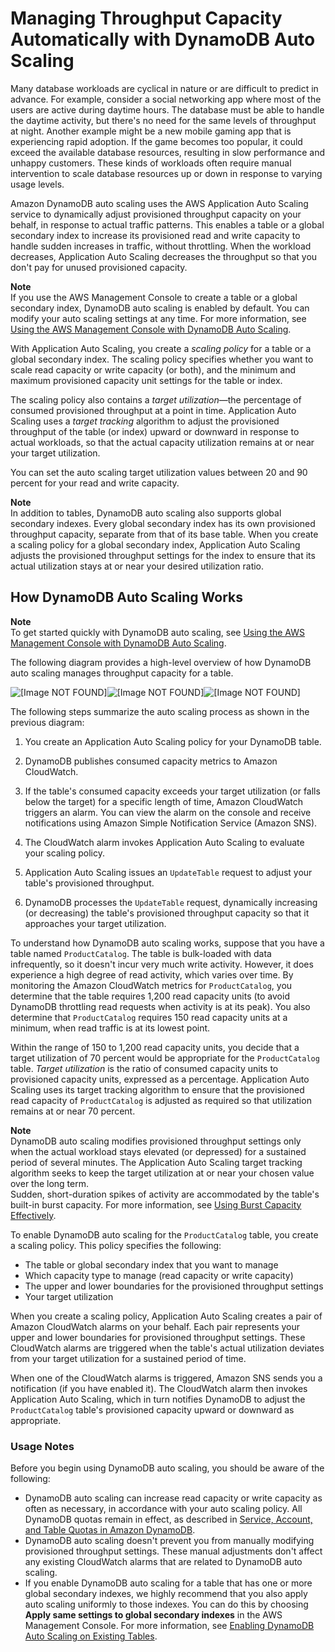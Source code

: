 # Managing Throughput Capacity Automatically with DynamoDB Auto Scaling<a name="AutoScaling"></a>

Many database workloads are cyclical in nature or are difficult to predict in advance\. For example, consider a social networking app where most of the users are active during daytime hours\. The database must be able to handle the daytime activity, but there's no need for the same levels of throughput at night\. Another example might be a new mobile gaming app that is experiencing rapid adoption\. If the game becomes too popular, it could exceed the available database resources, resulting in slow performance and unhappy customers\. These kinds of workloads often require manual intervention to scale database resources up or down in response to varying usage levels\.

Amazon DynamoDB auto scaling uses the AWS Application Auto Scaling service to dynamically adjust provisioned throughput capacity on your behalf, in response to actual traffic patterns\. This enables a table or a global secondary index to increase its provisioned read and write capacity to handle sudden increases in traffic, without throttling\. When the workload decreases, Application Auto Scaling decreases the throughput so that you don't pay for unused provisioned capacity\.

**Note**  
If you use the AWS Management Console to create a table or a global secondary index, DynamoDB auto scaling is enabled by default\. You can modify your auto scaling settings at any time\. For more information, see [Using the AWS Management Console with DynamoDB Auto Scaling](AutoScaling.Console.md)\.

With Application Auto Scaling, you create a *scaling policy* for a table or a global secondary index\. The scaling policy specifies whether you want to scale read capacity or write capacity \(or both\), and the minimum and maximum provisioned capacity unit settings for the table or index\.

The scaling policy also contains a *target utilization*—the percentage of consumed provisioned throughput at a point in time\. Application Auto Scaling uses a *target tracking* algorithm to adjust the provisioned throughput of the table \(or index\) upward or downward in response to actual workloads, so that the actual capacity utilization remains at or near your target utilization\.

 You can set the auto scaling target utilization values between 20 and 90 percent for your read and write capacity\. 

**Note**  
In addition to tables, DynamoDB auto scaling also supports global secondary indexes\. Every global secondary index has its own provisioned throughput capacity, separate from that of its base table\. When you create a scaling policy for a global secondary index, Application Auto Scaling adjusts the provisioned throughput settings for the index to ensure that its actual utilization stays at or near your desired utilization ratio\.

## How DynamoDB Auto Scaling Works<a name="AutoScaling.HowItWorks"></a>

**Note**  
To get started quickly with DynamoDB auto scaling, see [Using the AWS Management Console with DynamoDB Auto Scaling](AutoScaling.Console.md)\.

The following diagram provides a high\-level overview of how DynamoDB auto scaling manages throughput capacity for a table\.

![\[Image NOT FOUND\]](http://docs.aws.amazon.com/amazondynamodb/latest/developerguide/images/auto-scaling.png)![\[Image NOT FOUND\]](http://docs.aws.amazon.com/amazondynamodb/latest/developerguide/)![\[Image NOT FOUND\]](http://docs.aws.amazon.com/amazondynamodb/latest/developerguide/)

The following steps summarize the auto scaling process as shown in the previous diagram:

1. You create an Application Auto Scaling policy for your DynamoDB table\.

1. DynamoDB publishes consumed capacity metrics to Amazon CloudWatch\. 

1. If the table's consumed capacity exceeds your target utilization \(or falls below the target\) for a specific length of time, Amazon CloudWatch triggers an alarm\. You can view the alarm on the console and receive notifications using Amazon Simple Notification Service \(Amazon SNS\)\.

1. The CloudWatch alarm invokes Application Auto Scaling to evaluate your scaling policy\.

1. Application Auto Scaling issues an `UpdateTable` request to adjust your table's provisioned throughput\.

1. DynamoDB processes the `UpdateTable` request, dynamically increasing \(or decreasing\) the table's provisioned throughput capacity so that it approaches your target utilization\.

To understand how DynamoDB auto scaling works, suppose that you have a table named `ProductCatalog`\. The table is bulk\-loaded with data infrequently, so it doesn't incur very much write activity\. However, it does experience a high degree of read activity, which varies over time\. By monitoring the Amazon CloudWatch metrics for `ProductCatalog`, you determine that the table requires 1,200 read capacity units \(to avoid DynamoDB throttling read requests when activity is at its peak\)\. You also determine that `ProductCatalog` requires 150 read capacity units at a minimum, when read traffic is at its lowest point\.

Within the range of 150 to 1,200 read capacity units, you decide that a target utilization of 70 percent would be appropriate for the `ProductCatalog` table\. *Target utilization* is the ratio of consumed capacity units to provisioned capacity units, expressed as a percentage\. Application Auto Scaling uses its target tracking algorithm to ensure that the provisioned read capacity of `ProductCatalog` is adjusted as required so that utilization remains at or near 70 percent\.

**Note**  
DynamoDB auto scaling modifies provisioned throughput settings only when the actual workload stays elevated \(or depressed\) for a sustained period of several minutes\. The Application Auto Scaling target tracking algorithm seeks to keep the target utilization at or near your chosen value over the long term\.  
Sudden, short\-duration spikes of activity are accommodated by the table's built\-in burst capacity\. For more information, see [Using Burst Capacity Effectively](bp-partition-key-design.md#bp-partition-key-throughput-bursting)\.

To enable DynamoDB auto scaling for the `ProductCatalog` table, you create a scaling policy\. This policy specifies the following:
+ The table or global secondary index that you want to manage
+ Which capacity type to manage \(read capacity or write capacity\)
+ The upper and lower boundaries for the provisioned throughput settings
+ Your target utilization

When you create a scaling policy, Application Auto Scaling creates a pair of Amazon CloudWatch alarms on your behalf\. Each pair represents your upper and lower boundaries for provisioned throughput settings\. These CloudWatch alarms are triggered when the table's actual utilization deviates from your target utilization for a sustained period of time\.

When one of the CloudWatch alarms is triggered, Amazon SNS sends you a notification \(if you have enabled it\)\. The CloudWatch alarm then invokes Application Auto Scaling, which in turn notifies DynamoDB to adjust the `ProductCatalog` table's provisioned capacity upward or downward as appropriate\.

### Usage Notes<a name="AutoScaling.UsageNotes"></a>

Before you begin using DynamoDB auto scaling, you should be aware of the following:
+ DynamoDB auto scaling can increase read capacity or write capacity as often as necessary, in accordance with your auto scaling policy\. All DynamoDB quotas remain in effect, as described in [Service, Account, and Table Quotas in Amazon DynamoDB](Limits.md)\.
+ DynamoDB auto scaling doesn't prevent you from manually modifying provisioned throughput settings\. These manual adjustments don't affect any existing CloudWatch alarms that are related to DynamoDB auto scaling\.
+ If you enable DynamoDB auto scaling for a table that has one or more global secondary indexes, we highly recommend that you also apply auto scaling uniformly to those indexes\. You can do this by choosing **Apply same settings to global secondary indexes** in the AWS Management Console\. For more information, see [Enabling DynamoDB Auto Scaling on Existing Tables](AutoScaling.Console.md#AutoScaling.Console.ExistingTable)\.
